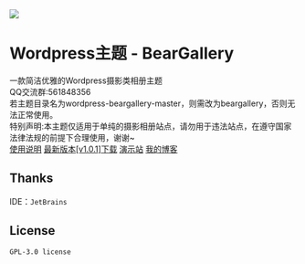 <img src="https://i.ibb.co/wJCdLm5/screenshot-2.png">
<h1>Wordpress主题 - BearGallery</h1>
一款简洁优雅的Wordpress摄影类相册主题<br>
QQ交流群:561848356<br>
<a>若主题目录名为wordpress-beargallery-master，则需改为beargallery，否则无法正常使用。</a><br>
<a>特别声明:本主题仅适用于单纯的摄影相册站点，请勿用于违法站点，在遵守国家法律法规的前提下合理使用，谢谢~</a><br>
<a href = "https://www.bearnotion.ru/wordpress-beargallery.html">使用说明</a>
<a href = "https://github.com/whitebearcode/wordpress-beargallery/releases/download/v1.0.1/WP_Beargallery_v1.0.1.release.zip">最新版本[v1.0.1]下载</a>
<a href = "https://beargallery.bearwp.ru/">演示站</a>
<a href = "https://www.bearnotion.ru/">我的博客</a><br>
<h2>Thanks</h2>
IDE：<code>JetBrains</code>
<h2>License</h2>
<code>GPL-3.0 license</code>